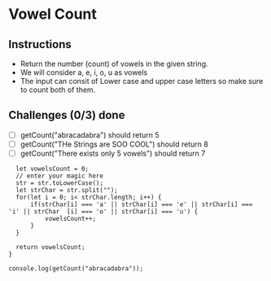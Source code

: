 # Vowel Count

## Instructions
- Return the number (count) of vowels in the given string.
- We will consider a, e, i, o, u as vowels
- The input can consit of Lower case and upper case letters so make sure to count both of them.

## Challenges (0/3) done
- [ ] getCount("abracadabra") should return 5
- [ ] getCount("THe Strings are SOO COOL") should return 8
- [ ] getCount("There exists only 5 vowels") should return 7

```function getCount(str) {
  let vowelsCount = 0;
  // enter your magic here
  str = str.toLowerCase();
  let strChar = str.split("");
  for(let i = 0; i< strChar.length; i++) {
      if(strChar[i] === 'a' || strChar[i] === 'e' || strChar[i] === 'i' || strChar  [i] === 'o' || strChar[i] === 'u') {
          vowelsCount++;
      }
  }

  return vowelsCount;
}

console.log(getCount("abracadabra"));

```
